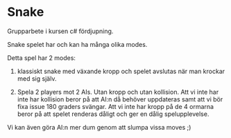 
# Snake 

Grupparbete i kursen c# fördjupning. 

  

Snake spelet har och kan ha många olika modes.  

Detta spel har 2 modes:  

1) klassiskt snake med växande kropp och spelet avslutas när man krockar med sig 	själv. 

2) Spela 2 players mot 2 AIs. Utan kropp och utan kollision. Att vi inte har inte har	kollision beror på att AI:n då behöver uppdateras samt att vi bör fixa issue 180 graders svängar. 
Att vi inte har kropp på de 4 ormarna beror på att spelet renderas dåligt och ger en dålig spelupplevelse.  


Vi kan även göra AI:n mer dum genom att slumpa vissa moves ;) 
